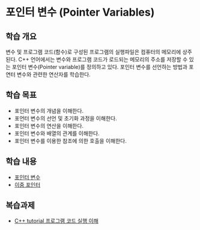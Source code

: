 # 포인터 변수 (Pointer Variables)

## 학습 개요

변수 및 프로그램 코드(함수)로 구성된 프로그램의 실행파일은 컴퓨터의 메모리에 상주된다. C++ 언어에서는 변수와 프로그램 코드가 로드되는 메모리의 주소를 저장할 수 있는 포인터 변수(Pointer variable)를 정의하고 있다. 포인터 변수를 선언하는 방법과 포연터 변수와 관련한 연산자를 학습한다.  

## 학습 목표
* 포인터 변수의 개념을 이해한다.
* 포언터 변수의 선언 및 초기화 과정을 이해한다. 
* 포인터 변수의 연산을 이해한다.
* 포인터 변수와 배열의 관계를 이해한다. 
* 포인터 변수를 이용한 참조에 의한 호출을 이해한다.

## 학습 내용

* [포인터 변수](./PointerVariables.md)
* [이중 포인터](./DoublePointer.md)


## 복습과제 

* [C++ tutorial 프로그램 코드 실행 이해](https://www.cplusplus.com/doc/tutorial/pointers/)

